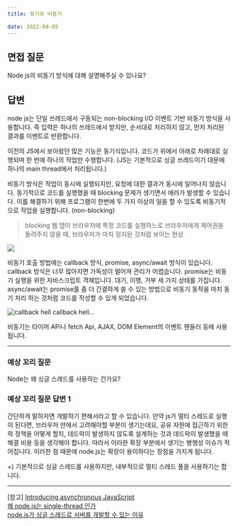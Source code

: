 ```yaml
---
title: 동기와 비동기

date: 2022-08-05
---
```


## 면접 질문

Node js의 비동기 방식에 대해 설명해주실 수 있나요?

## 답변

node js는 단일 쓰레드에서 구동되는 non-blocking I/O 이벤트 기반 비동기 방식을 사용합니다.
즉 입력은 하나의 쓰레드에서 받지만, 순서대로 처리하지 않고, 먼저 처리된 결과를 이벤트로 반환합니다.

이전의 JS에서 보아왔던 많은 기능은 동기식입니다. 코드가 위에서 아래로 차례대로 실행되며 한 번에 하나의 작업만 수행합니다. (JS는 기본적으로 싱글 쓰레드이기 대문에 하나의 main thread에서 처리됩니다.)

비동기 방식은 작업이 동시에 실행되지만, 요청에 대한 결과가 동시에 일어나지 않습니다. 동기적으로 코드를 실행했을 때 blocking 문제가 생기면서 에러가 발생할 수 있습니다. 이를 해결하기 위해 프로그램이 한번에 두 가지 이상의 일을 할 수 있도록 비동기적으로 작업을 실행합니다. (non-blocking)

> blocking
> 웹 앱이 브라우저에 특정 코드를 실행하느로 브라우저에게 제어권을 돌려주지 않을 때, 브라우저가 마치 정지된 것처럼 보이는 현상

![](https://s3.us-west-2.amazonaws.com/secure.notion-static.com/58fd83c5-e8cf-4b1f-be85-6a43d6183f15/Untitled.png?X-Amz-Algorithm=AWS4-HMAC-SHA256&X-Amz-Content-Sha256=UNSIGNED-PAYLOAD&X-Amz-Credential=AKIAT73L2G45EIPT3X45%2F20220803%2Fus-west-2%2Fs3%2Faws4_request&X-Amz-Date=20220803T120555Z&X-Amz-Expires=86400&X-Amz-Signature=d436da8babe9e28c1d27888d8f24fc23bb10dbe1453411ab7d9cb22433294086&X-Amz-SignedHeaders=host&response-content-disposition=filename%20%3D%22Untitled.png%22&x-id=GetObject)

비동기 호출 방법에는 callback 방식, promise, async/await 방식이 있습니다. callback 방식은 너무 많아지면 가독성이 떨어져 관리가 어렵습니다. promise는 비동기 실행을 위한 자바스크립트 객체입니다. 대기, 이행, 거부 세 가지 상태를 가집니다. async/await는 promise를 좀 더 간결하게 쓸 수 있는 방법으로 비동기 동작을 마치 동기 처리 하는 것처럼 코드를 작성할 수 있게 되었습니다.

![callback hell](https://wikidocs.net/images/page/158470/2-1.png)
callback hell...

비동기는 타이머 APi나 fetch Api, AJAX, DOM Element의 이벤트 헨들러 등에 사용됩니다.

---

### 예상 꼬리 질문

Node는 왜 싱글 스레드를 사용하는 건가요?

### 예상 꼬리 질문 답변 1

간단하게 말하자면 개발하기 편해서라고 할 수 있습니다. 만약 js가 멀티 스레드로 실행이 된다면, 브라우저 딴에서 고려해야할 부분이 생기는데요, 공유 자원에 접근하기 위한 락 정책을 어떻게 할지, 데드락이 발생하지 않도록 설계하는 것과 데드락이 발생했을 때 해결 비용 등을 생각해야 합니다. 따라서 이러한 확장 부분에서 생기는 병행성 이슈가 적어집니다. 이러한 점 때문에 node.js는 확장이 용이하다는 장점을 가지게 됩니다.

+) 기본적으로 싱글 스레드를 사용하지만, 내부적으로 멀티 스레드 풀을 사용하기는 합니다.

---

[참고]
[Introducing asynchronous JavaScript](https://developer.mozilla.org/ko/docs/Learn/JavaScript/Asynchronous/Introducing#threads) <br />
[왜 node.js는 single-thread 인가](https://medium.com/@gwakhyoeun/%EC%99%9C-node-js%EB%8A%94-single-thread-%EC%9D%B8%EA%B0%80-bb68434027a3) <br />
[node.js가 싱글 스레드로 서버를 개발할 수 있는 이유](https://brorica.tistory.com/entry/nodejs%EA%B0%80-%EC%8B%B1%EA%B8%80-%EC%8A%A4%EB%A0%88%EB%93%9C%EB%A1%9C-%EC%84%9C%EB%B2%84%EB%A5%BC-%EA%B0%9C%EB%B0%9C%ED%95%A0-%EC%88%98-%EC%9E%88%EB%8A%94-%EC%9D%B4%EC%9C%A0)
